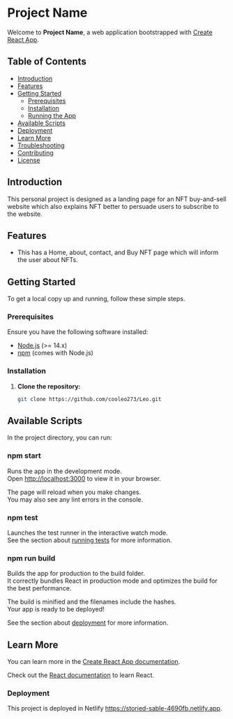# Project Name

Welcome to **Project Name**, a web application bootstrapped with [Create React App](https://github.com/facebook/create-react-app).

## Table of Contents

- [Introduction](#introduction)
- [Features](#features)
- [Getting Started](#getting-started)
  - [Prerequisites](#prerequisites)
  - [Installation](#installation)
  - [Running the App](#running-the-app)
- [Available Scripts](#available-scripts)
- [Deployment](#deployment)
- [Learn More](#learn-more)
- [Troubleshooting](#troubleshooting)
- [Contributing](#contributing)
- [License](#license)

## Introduction

This personal project is designed as a landing page for an NFT buy-and-sell website which also explains NFT better to persuade users to subscribe to the website.

## Features

- This has a Home, about, contact, and Buy NFT page which will inform the user about NFTs.
  

## Getting Started

To get a local copy up and running, follow these simple steps.

### Prerequisites

Ensure you have the following software installed:

- [Node.js](https://nodejs.org/) (>= 14.x)
- [npm](https://www.npmjs.com/) (comes with Node.js)

### Installation

1. **Clone the repository:**
   ```bash
   git clone https://github.com/cooleo273/Leo.git
## Available Scripts

In the project directory, you can run:

### npm start

Runs the app in the development mode.\
Open [http://localhost:3000](http://localhost:3000) to view it in your browser.

The page will reload when you make changes.\
You may also see any lint errors in the console.

### npm test

Launches the test runner in the interactive watch mode.\
See the section about [running tests](https://facebook.github.io/create-react-app/docs/running-tests) for more information.

### npm run build

Builds the app for production to the build folder.\
It correctly bundles React in production mode and optimizes the build for the best performance.

The build is minified and the filenames include the hashes.\
Your app is ready to be deployed!

See the section about [deployment](https://facebook.github.io/create-react-app/docs/deployment) for more information.

## Learn More

You can learn more in the [Create React App documentation](https://facebook.github.io/create-react-app/docs/getting-started).

Check out the [React documentation](https://reactjs.org/) to learn React.

### Deployment

This project is deployed in Netlify https://storied-sable-4690fb.netlify.app. 
